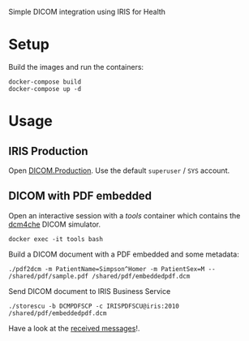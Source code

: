 Simple DICOM integration using IRIS for Health

# Setup
Build the images and run the containers:
```
docker-compose build
docker-compose up -d
```

# Usage

## IRIS Production
Open [DICOM.Production](http://localhost:52773/csp/user/EnsPortal.ProductionConfig.zen?PRODUCTION=DICOM.Production&$NAMESPACE=USER). Use the default `superuser` / `SYS` account.

## DICOM with PDF embedded
Open an interactive session with a *tools* container which contains the [dcm4che](https://github.com/dcm4che/dcm4che) DICOM simulator.

```
docker exec -it tools bash
```

Build a DICOM document with a PDF embedded and some metadata:
```
./pdf2dcm -m PatientName=Simpson^Homer -m PatientSex=M -- /shared/pdf/sample.pdf /shared/pdf/embeddedpdf.dcm
```

Send DICOM document to IRIS Business Service
```
./storescu -b DCMPDFSCP -c IRISPDFSCU@iris:2010 /shared/pdf/embeddedpdf.dcm
```

Have a look at the [received messages](http://localhost:52773/csp/user/EnsPortal.MessageViewer.zen)!.